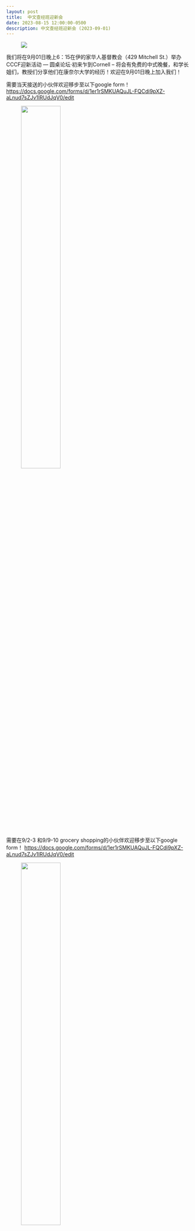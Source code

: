 ```yaml
---
layout: post
title:  中文查经班迎新会
date: 2023-08-15 12:00:00-0500
description: 中文查经班迎新会 (2023-09-01)
---
```


<!-- <strong>Notice: 因为疫情考量，我们取消原定聚餐。聚会将在 7:30 开始。</strong> -->

<figure class="text-center">
  <img src="{{ site.baseurl }}/assets/img/welcome_party_2023.jpeg" class="figure-img img-fluid rounded">
</figure>

我们将在9月01日晚上6：15在伊的家华人基督教会（429 Mitchell St.）举办CCCF迎新活动 — 圆桌论坛·初来乍到Cornell – 将会有免费的中式晚餐，和学长姐们，教授们分享他们在康奈尔大学的经历！欢迎在9月01日晚上加入我们！

需要当天接送的小伙伴欢迎移步至以下google form！
https://docs.google.com/forms/d/1er1rSMKUAQuJL-FQCdi9pXZ-aLnud7sZJv1IRUdJqV0/edit

<figure class="text-center">
  <img src="{{ site.baseurl }}/assets/img/welcome_party_pickup.jpeg" width="50%" class="figure-img img-fluid rounded">
</figure>

需要在9/2-3 和9/9-10 grocery shopping的小伙伴欢迎移步至以下google form！
https://docs.google.com/forms/d/1er1rSMKUAQuJL-FQCdi9pXZ-aLnud7sZJv1IRUdJqV0/edit

<figure class="text-center">
  <img src="{{ site.baseurl }}/assets/img/grocery_shopping_pickup.jpeg" width="50%" class="figure-img img-fluid rounded">
</figure>
